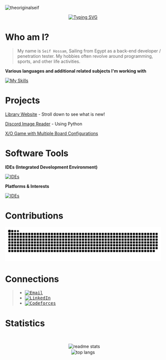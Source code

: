 <p align="left"> <img src="https://komarev.com/ghpvc/?username=theoriginalseif&label=Profile%20views&color=0e75b6&style=flat" alt="theoriginalseif" /> </p>
<p align="center">
  <a href="https://git.io/typing-svg"><img src="https://readme-typing-svg.demolab.com?font=Fira+Code&size=22&pause=1000&center=true&vCenter=true&width=435&lines=I'm+Seif;Junior+Penetration+Tester;Software+Engineer;Always+up+to+learn+new+things" alt="Typing SVG" /></a>
</p>

# Who am I?
> My name is `Seif Hossam`, Sailing from Egypt as a back-end developer / penetration tester. My hobbies often revolve around programming, sports, and other life activities.

**Various languages and additional related subjects I'm working with**

[![My Skills](https://skillicons.dev/icons?i=js,css,html,java,py,react,git,nodejs,cpp,django,md&perline=10)](https://skillicons.dev)

# **Projects**

[Library Website](https://github.com/seif8886/Library-Website) - Stroll down to see what is new!

[Discord Image Reader](https://github.com/seif8886/Discord---Image-Reader) - Using Python

[X/O Game with Multiple Board Configurations](https://github.com/seif8886/X-O-Game-with-Multiple-Board-Configurations)

# Software Tools

**IDEs (Integrated Development Environment)**

[![IDEs](https://skillicons.dev/icons?i=vscode,visualstudio,clion,pycharm,notion)](https://skillicons.dev)

**Platforms & Interests**

[![IDEs](https://skillicons.dev/icons?i=discord,gmail,github,ps,linkedin)](https://skillicons.dev)

# Contributions
<div align="center">
  <img alt="snake eating my contributions" src="https://raw.githubusercontent.com/FoUnDeRR/FoUnDeRR/output/github-contribution-grid-snake.svg" />
</div>

# Connections
> - <kbd><a href="mailto:seif.hossameldein@gmail.com"><img src="https://img.shields.io/badge/-Email-c14438?logo=gmail&logoColor=white" alt="Email"/></a></kbd>
> - <kbd><a href="https://www.linkedin.com/in/seif-hossam-387897249/"><img src="https://img.shields.io/badge/-LinkedIn-0077B5?logo=linkedin&logoColor=white" alt="LinkedIn"/></a></kbd>
> - <kbd><a href="https://codeforces.com/profile/Seif-.-"><img src="https://img.shields.io/badge/-Codeforces-1F8ACF?logo=codeforces&logoColor=white" alt="Codeforces"/></a></kbd>

# Statistics
<br/>
<p align="center">&nbsp; 
<img width=390 src="https://github-readme-stats-salesp07.vercel.app/api?username=theoriginalseif&count_private=true&show_icons=true&theme=react&rank_icon=github&border_radius=10" alt="readme stats" />
<br/>
<img width=325 align="center" src="https://github-readme-stats-salesp07.vercel.app/api/top-langs/?username=theoriginalseif&langs_count=6&layout=compact&theme=react&border_radius=10&size_weight=0.5&count_weight=0.5&exclude_repo=github-readme-stats" alt="top langs" />
